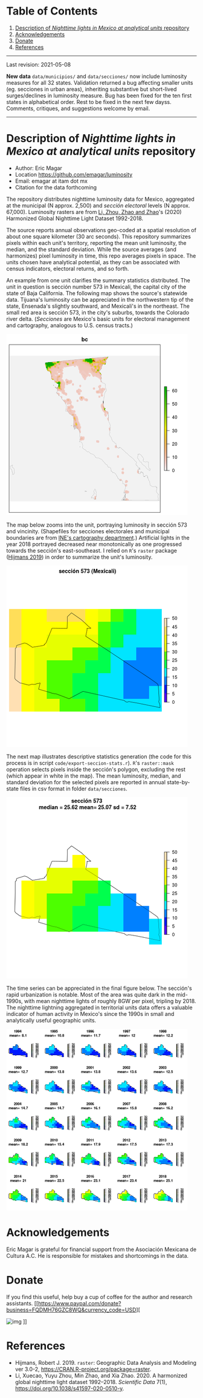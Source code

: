
# Table of Contents

1.  [Description of *Nighttime lights in Mexico at analytical units* repository](#orge7c2c50)
2.  [Acknowledgements](#org052957b)
3.  [Donate](#orgdcd0701)
4.  [References](#org02afb32)

---

Last revision: 2021-05-08

**New data** `data/municipios/` and `data/secciones/` now include luminosity measures for all 32 states. Validation returned a bug affecting smaller units (eg. secciones in urban areas), inheriting substantive but short-lived surges/declines in luminosity measure. Bug has been fixed for the ten first states in alphabetical order. Rest to be fixed in the next few dayss. Comments, critiques, and suggestions welcome by email.  

---


<a id="orge7c2c50"></a>

# Description of *Nighttime lights in Mexico at analytical units* repository

-   Author: Eric Magar
-   Location <https://github.com/emagar/luminosity>
-   Email: emagar at itam dot mx
-   Citation for the data forthcoming

The repository distributes nighttime luminosity data for Mexico, aggregated at the municipal (N approx. 2,500) and *sección electoral* levels (N approx. 67,000). Luminosity rasters are from [Li, Zhou, Zhao and Zhao](https://www.nature.com/articles/s41597-020-0510-y)'s (2020) Harmonized Global Nighttime Light Dataset 1992-2018. 

The source reports annual observations geo-coded at a spatial resolution of about one square kilometer (30 arc seconds). This repository summarizes pixels within each unit's territory, reporting the mean unit luminosity, the median, and the standard deviation. While the source averages (and harmonizes) pixel luminosity in time, this repo averages pixels in space. The units chosen have analytical potential, as they can be associated with census indicators, electoral returns, and so forth.

An example from one unit clarifies the summary statistics distributed. The unit in question is sección number 573 in Mexicali, the capital city of the state of Baja California. The following map shows the source's statewide data. Tijuana's luminosity can be appreciated in the northwestern tip of the state, Ensenada's slightly southward, and Mexicali's in the northeast. The small red area is sección 573, in the city's suburbs, towards the Colorado river delta. (*Secciones* are Mexico's basic units for electoral management and cartography, analogous to U.S. census tracts.) 

![img](./pics/bc.png "Baja California's statewide nighttime lights for 2018")

The map below zooms into the unit, portraying luminosity in sección 573 and vincinity. (Shapefiles for secciones electorales and municipal boundaries are from [INE's cartography department](https://cartografia.ife.org.mx/sige7/?cartografia=mapas).) Artificial lights in the year 2018 portrayed decreased near monotonically as one progressed towards the sección's east-southeast. I relied on `R`'s `raster` package ([Hijmans 2019](https://cran.r-project.org/web/packages/raster/index.html)) in order to summarize the unit's luminosity.

![img](./pics/bc-100-crop.png "Luminosity around the chosen sección")

The next map illustrates descriptive statistics generation (the code for this process is in script `code/export-seccion-stats.r`). `R`'s `raster::mask` operation selects pixels inside the sección's polygon, excluding the rest (which appear in white in the map). The mean luminosity, median, and standard deviation for the selected pixels are reported in annual state-by-state files in csv format in folder `data/secciones`. 

![img](./pics/bc-100-mask.png "Nighttime lights inside sección 573")

The time series can be appreciated in the final figure below. The sección's rapid urbanization is notable. Most of the area was quite dark in the mid-1990s, with mean nighttime lights of roughly 8GW per pixel, tripling by 2018.  The nighttime lightning aggregated in territorial units data offers a valuable indicator of human activity in Mexico's since the 1990s in small and analytically useful geographic units. 

![img](./pics/bc-100-mask-1994-2018.png)


<a id="org052957b"></a>

# Acknowledgements

Eric Magar is grateful for financial support from the Asociación Mexicana de Cultura A.C. He is responsible for mistakes and shortcomings in the data. 


<a id="orgdcd0701"></a>

# Donate

If you find this useful, help buy a cup of coffee for the author and research assistants. [[<https://www.paypal.com/donate?business=FQDMH76GZC8WQ&currency_code=USD>][

![img](https://raw.githubusercontent.com/stefan-niedermann/paypal-donate-button/master/paypal-donate-button.png "Donate with PayPal")
]]


<a id="org02afb32"></a>

# References

-   Hijmans, Robert J. 2019. `raster`: Geographic Data Analysis and Modeling ver 3.0-2,  <https://CRAN.R-project.org/package=raster>.
-   Li, Xuecao, Yuyu Zhou, Min Zhao, and Xia Zhao. 2020. A harmonized global nighttime light dataset 1992–2018. *Scientific Data* 7(1), <https://doi.org/10.1038/s41597-020-0510-y>.

